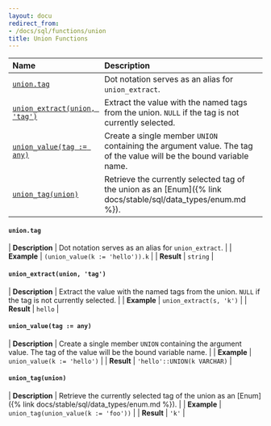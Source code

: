 ```yaml
---
layout: docu
redirect_from:
- /docs/sql/functions/union
title: Union Functions
---
```


<!-- markdownlint-disable MD001 -->

| Name | Description |
|:--|:-------|
| [`union.tag`](#uniontag) | Dot notation serves as an alias for `union_extract`. |
| [`union_extract(union, 'tag')`](#union_extractunion-tag) | Extract the value with the named tags from the union. `NULL` if the tag is not currently selected. |
| [`union_value(tag := any)`](#union_valuetag--any) | Create a single member `UNION` containing the argument value. The tag of the value will be the bound variable name. |
| [`union_tag(union)`](#union_tagunion) | Retrieve the currently selected tag of the union as an [Enum]({% link docs/stable/sql/data_types/enum.md %}). |

#### `union.tag`

<div class="nostroke_table"></div>

| **Description** | Dot notation serves as an alias for `union_extract`. |
| **Example** | `(union_value(k := 'hello')).k` |
| **Result** | `string` |

#### `union_extract(union, 'tag')`

<div class="nostroke_table"></div>

| **Description** | Extract the value with the named tags from the union. `NULL` if the tag is not currently selected. |
| **Example** | `union_extract(s, 'k')` |
| **Result** | `hello` |

#### `union_value(tag := any)`

<div class="nostroke_table"></div>

| **Description** | Create a single member `UNION` containing the argument value. The tag of the value will be the bound variable name. |
| **Example** | `union_value(k := 'hello')` |
| **Result** | `'hello'::UNION(k VARCHAR)` |

#### `union_tag(union)`

<div class="nostroke_table"></div>

| **Description** | Retrieve the currently selected tag of the union as an [Enum]({% link docs/stable/sql/data_types/enum.md %}). |
| **Example** | `union_tag(union_value(k := 'foo'))` |
| **Result** | `'k'` |
